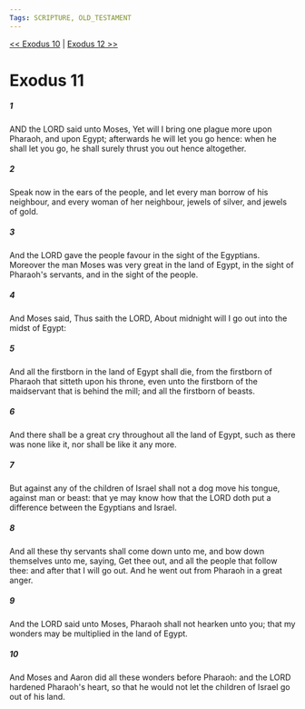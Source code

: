 ```yaml
---
Tags: SCRIPTURE, OLD_TESTAMENT
---
```


[<< Exodus 10](OLD_TESTAMENT/02_Exodus/Exodus_10.md) | [Exodus 12 >>](OLD_TESTAMENT/02_Exodus/Exodus_12.md)

# Exodus 11

##### 1
 AND the LORD said unto Moses, Yet will I bring one plague more upon Pharaoh, and upon Egypt; afterwards he will let you go hence: when he shall let you go, he shall surely thrust you out hence altogether.
##### 2
 Speak now in the ears of the people, and let every man borrow of his neighbour, and every woman of her neighbour, jewels of silver, and jewels of gold.
##### 3
 And the LORD gave the people favour in the sight of the Egyptians.  Moreover the man Moses was very great in the land of Egypt, in the sight of Pharaoh's servants, and in the sight of the people.
##### 4
 And Moses said, Thus saith the LORD, About midnight will I go out into the midst of Egypt:
##### 5
 And all the firstborn in the land of Egypt shall die, from the firstborn of Pharaoh that sitteth upon his throne, even unto the firstborn of the maidservant that is behind the mill; and all the firstborn of beasts.
##### 6
 And there shall be a great cry throughout all the land of Egypt, such as there was none like it, nor shall be like it any more.
##### 7
 But against any of the children of Israel shall not a dog move his tongue, against man or beast: that ye may know how that the LORD doth put a difference between the Egyptians and Israel.
##### 8
 And all these thy servants shall come down unto me, and bow down themselves unto me, saying, Get thee out, and all the people that follow thee: and after that I will go out.  And he went out from Pharaoh in a great anger.
##### 9
 And the LORD said unto Moses, Pharaoh shall not hearken unto you; that my wonders may be multiplied in the land of Egypt.
##### 10
 And Moses and Aaron did all these wonders before Pharaoh: and the LORD hardened Pharaoh's heart, so that he would not let the children of Israel go out of his land.
